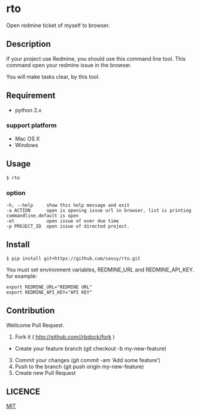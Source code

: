 rto
====
Open redmine ticket of myself to browser.  

## Description

If your project use Redmine, you should use this command line tool.
This command open your redmine issue in the browser.

You will make tasks clear, by this tool.

## Requirement

* python 2.x

### support platform

* Mac OS X
* Windows

## Usage

```
$ rto
```

### option

```
-h, --help     show this help message and exit
-a ACTION      open is opening issue url in browser, list is printing  commandline.default is open
-et            open issue of over due time
-p PROJECT_ID  open issue of directed project.
```

## Install

```
$ pip install git+https://github.com/sassy/rto.git
```

You must set environment variables, REDMINE_URL and REDMINE_API_KEY.
for example:

```
export REDMINE_URL="REDMINE URL"
export REDMINE_API_KEY="API KEY"
```

## Contribution

Wellcome Pull Request.

1. Fork it ( http://github.com//rbdock/fork )
+ Create your feature branch (git checkout -b my-new-feature)
3. Commit your changes (git commit -am 'Add some feature')
4. Push to the branch (git push origin my-new-feature)
5. Create new Pull Request

## LICENCE

[MIT](https://github.com/sassy/rto/blob/master/LICENSE)
